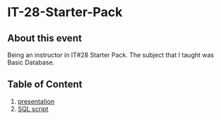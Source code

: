 # IT-28-Starter-Pack

## About this event
Being an instructor in IT#28 Starter Pack. The subject that I taught was Basic Database.

## Table of Content
1. [presentation](./Database_slide.pdf)
2. [SQL script](./script_database.sql)
